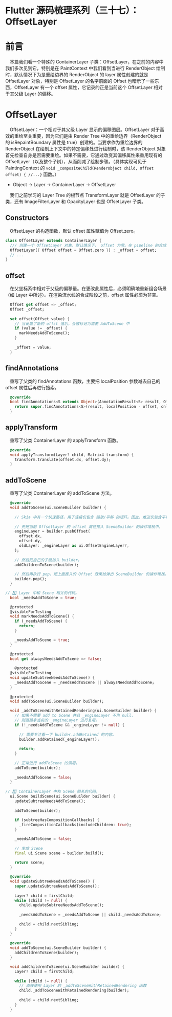 # Flutter 源码梳理系列（三十七）：OffsetLayer

# 前言

&emsp;本篇我们看一个特殊的 ContainerLayer 子类：OffsetLayer，在之前的内容中我们多次见到它，特别是在 PaintContext 中我们看到当进行 RenderObject 绘制时，默认情况下为是重绘边界的 RenderObject 的 layer 属性创建的就是 OffsetLayer 对象，特别是 OffsetLayer 的名字前面的 Offset 也暗示了一些东西，OffsetLayer 有一个 offset 属性，它记录的正是当前这个 OffsetLayer 相对于其父级 Layer 的偏移。

# OffsetLayer

&emsp;OffsetLayer：一个相对于其父级 Layer 显示的偏移图层。OffsetLayer 对于高效的重绘至关重要，因为它们是由 Render Tree 中的重绘边界（RenderObject 的 isRepaintBoundary 属性是 true）创建的。当要求作为重绘边界的 RenderObject 在绘制上下文中的特定偏移处进行绘制时，该 RenderObject 对象首先检查自身是否需要重绘。如果不需要，它通过改变其偏移属性来重用现有的 OffsetLayer（以及整个子树），从而削减了绘制步骤。（具体实现可见于 PaintingContext 的 `void _compositeChild(RenderObject child, Offset offset) { //...}` 函数。）

+ Object -> Layer -> ContainerLayer -> OffsetLayer

&emsp;我们之前学习的 Layer Tree 的根节点 TransformLayer 就是 OffsetLayer 的子类，还有 ImageFilterLayer 和 OpacityLayer 也是 OffsetLayer 子类。

## Constructors

&emsp;OffsetLayer 的构造函数，默认 offset 属性赋值为 Offset.zero。

```dart
class OffsetLayer extends ContainerLayer {
  /// 创建一个 OffsetLayer 对象，默认情况下， offset 为零。在 pipeline 的合成阶段之前，它必须是非空的。
  OffsetLayer({ Offset offset = Offset.zero }) : _offset = offset;
  // ...
}
```

## offset

&emsp;在父坐标系中相对于父级的偏移量。在更改此属性后，必须明确地重新组合场景（如 Layer 中所述）。在渲染流水线的合成阶段之前，offset 属性必须为非空。

```dart
  Offset get offset => _offset;
  Offset _offset;
  
  set offset(Offset value) {
    // 当设置了新的 offst 值后，会被标记为需要 AddToScene 中
    if (value != _offset) {
      markNeedsAddToScene();
    }
    
    _offset = value;
  }
```

## findAnnotations

&emsp;重写了父类的 findAnnotations 函数，主要把 localPosition 参数减去自己的 offset 属性后再进行搜索。

```dart
  @override
  bool findAnnotations<S extends Object>(AnnotationResult<S> result, Offset localPosition, { required bool onlyFirst }) {
    return super.findAnnotations<S>(result, localPosition - offset, onlyFirst: onlyFirst);
  }
```

## applyTransform

&emsp;重写了父类 ContainerLayer 的 applyTransform 函数。

```dart
  @override
  void applyTransform(Layer? child, Matrix4 transform) {
    transform.translate(offset.dx, offset.dy);
  }
```

## addToScene

&emsp;重写了父类 ContainerLayer 的 addToScene 方法。

```dart
  @override
  void addToScene(ui.SceneBuilder builder) {
  
    // Skia 中有一个快速路径，用于连接仅包含 缩放/平移 的矩阵。因此，推送仅包含平移的变换层应该很快。对于保留渲染，我们不想将偏移量推送到每个叶子节点。否则，在非常高级别更改偏移图层时，可能会导致太多叶子受到影响。
  
    // 先把当前 OffsetLayer 的 offset 属性推入 SceneBuilder 的操作堆栈中。
    engineLayer = builder.pushOffset(
      offset.dx,
      offset.dy,
      oldLayer: _engineLayer as ui.OffsetEngineLayer?,
    );
    
    // 然后把自己的子级加入 builder。
    addChildrenToScene(builder);
    
    // 然后再执行 pop，把上面推入的 Offset 效果给弹出 SceneBuilder 的操作堆栈。
    builder.pop();
  }
```






```dart
// 1️⃣ Layer 中和 Scene 相关的代码。
  bool _needsAddToScene = true;

  @protected
  @visibleForTesting
  void markNeedsAddToScene() {
    if (_needsAddToScene) {
      return;
    }

    _needsAddToScene = true;
  }

  @protected
  bool get alwaysNeedsAddToScene => false;
  
    @protected
  @visibleForTesting
  void updateSubtreeNeedsAddToScene() {
    _needsAddToScene = _needsAddToScene || alwaysNeedsAddToScene;
  }
  
  @protected
  void addToScene(ui.SceneBuilder builder);

  void _addToSceneWithRetainedRendering(ui.SceneBuilder builder) {
    // 如果不需要 add to Scene 并且 _engineLayer 不为 null，
    // 则直接拿当前的 _engineLayer 进行复用。
    if (!_needsAddToScene && _engineLayer != null) {
    
      // 需要专注看一下 builder.addRetained 的内容。
      builder.addRetained(_engineLayer!);
      
      return;
    }
    
    // 正常进行 addToScene 的调用。
    addToScene(builder);
    
    _needsAddToScene = false;
  }
  
// 2️⃣ ContainerLayer 中和 Scene 相关的代码。
  ui.Scene buildScene(ui.SceneBuilder builder) {
    updateSubtreeNeedsAddToScene();
    
    addToScene(builder);
    
    if (subtreeHasCompositionCallbacks) {
      _fireCompositionCallbacks(includeChildren: true);
    }

    _needsAddToScene = false;
    
    // 生成 Scene
    final ui.Scene scene = builder.build();
    
    return scene;
  }

  @override
  void updateSubtreeNeedsAddToScene() {
    super.updateSubtreeNeedsAddToScene();
    
    Layer? child = firstChild;
    while (child != null) {
      child.updateSubtreeNeedsAddToScene();
      
      _needsAddToScene = _needsAddToScene || child._needsAddToScene;
      
      child = child.nextSibling;
    }
  }
  
  @override
  void addToScene(ui.SceneBuilder builder) {
    addChildrenToScene(builder);
  }

  void addChildrenToScene(ui.SceneBuilder builder) {
    Layer? child = firstChild;
    
    while (child != null) {
      // 直接使用 Layer 的 _addToSceneWithRetainedRendering 函数
      child._addToSceneWithRetainedRendering(builder);
      
      child = child.nextSibling;
    }
  }
```
